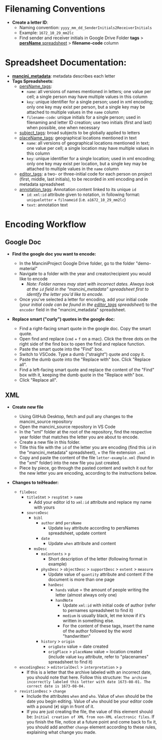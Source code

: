 # Filenaming Conventions
- **Create a letter ID**:
    - Naming convention: `yyyy_mm_dd_SenderInitials2ReceiverInitials`
    - Example: `1672_10_29_mm2lc`
    - Find sender and receiver initials in Google Drive Folder **tags** > [**persName** spreadsheet](https://docs.google.com/spreadsheets/d/1LAvt-O72kRdg07OP7rPGmpFmYtjBstf51lrXT5hL3vU/edit?usp=sharing) > **filename-code** column

# Spreadsheet Documentation:
- **[mancini_metadata](https://docs.google.com/spreadsheets/d/1ve8mjVhXRjiXzofISLAPInTzww7tZuK9NUtxJyBvMNk/edit?usp=sharing)**: metadata describes each letter
- **Tags Spreadsheets**:
    - [persName_tags](https://docs.google.com/spreadsheets/d/1LAvt-O72kRdg07OP7rPGmpFmYtjBstf51lrXT5hL3vU/edit?usp=sharing): 
        - `name`: all versions of names mentioned in letters; one value per cell; a single person may have multiple values in this column
        - `key`: unique identifier for a single person; used in xml encoding; only one key may exist per person, but a single key may be attached to multiple values in the `name` column
        - `filename-code`: unique initials for a single person; used in filenaming and letter ID creation; use two initials (first and last) when possible, one when necessary
    - [subject_tags](https://docs.google.com/spreadsheets/d/1_Gr3qSDQay_emRd4izQ5Oa8QDgTmgAc56EI_BrkYzDY/edit?usp=sharing): broad subjects to be globally applied to letters
    - [placeName_tags](https://docs.google.com/spreadsheets/d/1lHBBq97QJb7D_vgkehq_Vko7jts4X1LaOQ5_PfzpTGE/edit?usp=sharing): geographical locations mentioned in text
        - `name`: all versions of geographical locations mentioned in text; one value per cell; a single location may have multiple values in this column
        - `key`: unique identifier for a single location; used in xml encoding; only one key may exist per location, but a single key may be attached to multiple values in the `name` column
    - [editor_tags](https://docs.google.com/spreadsheets/d/1eKKw5Y33Yk4MzeiUJoUkh8yhO-J4BHNmGoucA-Y9YK8/edit?usp=sharing): a two- or three-initial code for each person on project (first, middle, last initials), to be recorded in xml encoding and in metadata spreadsheet
    - [annotation_tags](https://docs.google.com/spreadsheets/d/1aOrT2d-n5jl50cxi7on7YjdD0Ca-lfpL1k_SFzl54ho/edit?usp=sharing): Annotation content linked to its unique `id`
        - `id`: `xml:id` attribute given to notation, in following format: `uniqueletter` + `filnameid` (i.e. `a1672_10_29_mm2lc`)
        - `text`: annotation text

# Encoding Workflow

## Google Doc

- **Find the google doc you want to encode:**
    - In the ManciniProject Google Drive folder, go to the folder "demo-material"
    - Navigate to a folder with the year and creator/recipient you would like to encode
        - *Note: Folder names may start with incorrect dates. Always look at the `id` field in the "mancini_metadata" spreadsheet first to identify the letter you'd like to encode.*
    - Once you've selected a letter for encoding, add your initial code (*your initial code can be found in the [editor_tags](https://docs.google.com/spreadsheets/d/1eKKw5Y33Yk4MzeiUJoUkh8yhO-J4BHNmGoucA-Y9YK8/edit?usp=sharing) spreadsheet*) to the `encoder` field in the "mancini_metadata" spreadsheet.

- **Replace smart ("curly") quotes in the google doc:**
    - Find a right-facing smart quote in the google doc. Copy the smart quote. 
    - Open find and replace (`cmd` + `f` on a mac). Click the three dots on the right side of the find box to open the find and replace function.
    - Paste the smart quote into the "Find" box.
    - Switch to VSCode. Type a dumb ("straight") quote and copy it.
    - Paste the dumb quote into the "Replace with" box. Click "Replace all".
    - Find a left-facing smart quote and replace the content of the "Find" box with it, keeping the dumb quote in the "Replace with" box.
    - Click "Replace all".

## XML

- **Create new file**
    - Using GitHub Desktop, fetch and pull any changes to the mancini_source repository
    - Open the mancini_source repository in VS Code
    - In the "xml" folder at the root of the repository, find the respective year folder that matches the letter you are about to encode.
    - Create a new file in this folder.
    - Title this file with the `id` of the letter you are encoding (find this `id` in the "mancini_metadata" spreadsheet), + the file extension `.xml`
    - Copy and paste the content of the file `letter-example.xml` (found in the "xml" folder) into the new file you just created.
    - Piece by piece, go through the pasted content and switch it out for the new letter you are encoding, according to the instructions below.

- **Changes to teiHeader:**
    - `fileDesc`
        - `titleStmt` > `respStmt` > `name`
            - Add your editor id to `xml:id` attribute and replace my name with yours
        - `sourceDesc`
            - `bibl`
                - `author` and `persName`
                    - Update `key` attribute according to persNames spreadsheet, update content
                - `date`
                    - Update `when` attribute and content
            - `msDesc`
                - `msContents` > `p`
                    - Short description of the letter (following format in example)
                - `physDesc` > `objectDesc` > `supportDesc` > `extent` > `measure`
                    - Update value of `quantity` attribute and content if the document is more than one page
                    - `hanDesc`
                        - `hands` value = the amount of people writing the letter (almost always only one)
                        - `handNote`
                            - Update `xml:id` with initial code of author (refer to pernames spreadsheet to find it)
                            - `medium` is usually black, let me know if it's written in something else.
                            - For the content of these tags, insert the name of the author followed by the word "handwritten"
                - `history` > `origin`
                    - `origDate` value = date created
                    - `origPlace` > `placeName` value = location created (include value `key` attribute, refer to "placenames" spreadsheet to find it)
    - `encodingDesc` > `editorialDecl` > `interpretation` > `p`
        - If this is a letter that the archive labeled with an incorrect date, you should note that here. Follow this structure: `The archive incorrectly labeled this letter with date 1673-08-01. The correct date is 1673-08-04.`
    - `revistionDesc` > `change`
        - Include the attributes `when` and `who`. Value of `when` should be the date you begin editing. Value of `who` should be your editor code with a pound (`#`) sign in front of it.
        - If you are just creating the file, the value of this element should be: `Initial creation of XML from non-XML electronic files`. If you finish the file, notice at a future point and come back to fix it, you should add another `change` element according to these rules, explaining what change you made.


    
